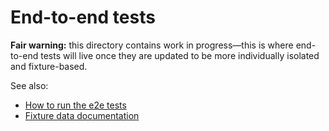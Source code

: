 # End-to-end tests

**Fair warning:** this directory contains work in progress—this is where end-to-end tests will live once they are
updated to be more individually isolated and fixture-based.

See also:

- [How to run the e2e tests](./tests/README.md)
- [Fixture data documentation](./fixtures/README.md)

